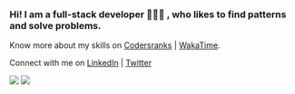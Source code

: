 ### Hi! I am a full-stack developer 👩🏻‍💻 , who likes to find patterns and solve problems.  

Know more about my skills on [Codersranks](https://profile.codersrank.io/user/swastij) | [WakaTime](https://wakatime.com/@swastij).

Connect with me on [LinkedIn](https://www.linkedin.com/in/swastijain01/) | [Twitter](https://twitter.com/doll_swastij) 

<img
  src="https://cr-ss-service.azurewebsites.net/api/ScreenShot?widget=summary&username=swastij&badges=2&show-avatar=false&style=--header-bg-color:%23000;--border-radius:10px"
/>
<img
  src="https://cr-skills-chart-widget.azurewebsites.net/api/api?username=swastij&skills=JavaScript,TypeScript&show-other-skills=true"
/>
<!--
**swastij/swastij** is a ✨ _special_ ✨ repository because its `README.md` (this file) appears on your GitHub profile.

Here are some ideas to get you started:

- 🔭 I’m currently working on ...
- 🌱 I’m currently learning ...
- 👯 I’m looking to collaborate on ...
- 🤔 I’m looking for help with ...
- 💬 Ask me about ...
- 📫 How to reach me: ...
- 😄 Pronouns: ...
- ⚡ Fun fact: ...
-->
